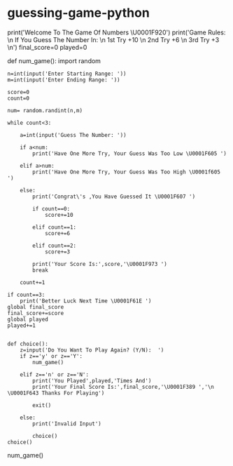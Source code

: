 # guessing-game-python
print('Welcome To The Game Of Numbers \U0001F920')
print('Game Rules: \n If You Guess The Number In: \n 1st Try +10 \n 2nd Try +6 \n 3rd Try +3 \n')
final_score=0
played=0

def num_game():
    import random

    n=int(input('Enter Starting Range: '))
    m=int(input('Enter Ending Range: '))

    score=0
    count=0

    num= random.randint(n,m)

    while count<3:
    
        a=int(input('Guess The Number: '))
    
        if a<num:
            print('Have One More Try, Your Guess Was Too Low \U0001F605 ')

        elif a>num:
            print('Have One More Try, Your Guess Was Too High \U0001f605 ')
    
        else:
            print('Congrat\'s ,You Have Guessed It \U0001F607 ')
    
            if count==0:
                score+=10
    
            elif count==1:
                score+=6
    
            elif count==2:
                score+=3
    
            print('Your Score Is:',score,'\U0001F973 ')
            break

        count+=1

    if count==3:
        print('Better Luck Next Time \U0001F61E ')
    global final_score
    final_score+=score
    global played
    played+=1


    def choice():
        z=input('Do You Want To Play Again? (Y/N):  ')
        if z=='y' or z=='Y':
            num_game()

        elif z=='n' or z=='N':
            print('You Played',played,'Times And')
            print('Your Final Score Is:',final_score,'\U0001F389 ','\n \U0001F643 Thanks For Playing')
            
            exit()
    
        else:
            print('Invalid Input')
            
            choice()
    choice()


num_game()
